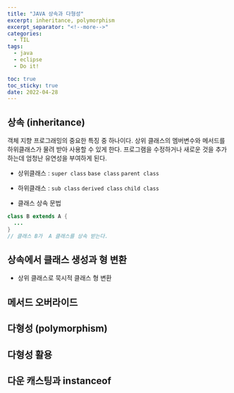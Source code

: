 ```yaml
---
title: "JAVA 상속과 다형성"
excerpt: inheritance, polymorphism
excerpt_separator: "<!--more-->"
categories:
  - TIL
tags:
  - java
  - eclipse
  - Do it!

toc: true
toc_sticky: true
date: 2022-04-28
---
```


## 상속 (inheritance)

객체 지향 프로그래밍의 중요한 특징 중 하나이다. 상위 클래스의 멤버변수와 메서드를 하위클래스가 물려 받아 사용할 수 있게 한다. 프로그램을 수정하거나 새로운 것을 추가 하는데 엄청난 유연성을 부여하게 된다.

- 상위클래스 : `super class` `base class` `parent class`
- 하위클래스 : `sub class` `derived class` `child class`

- 클래스 상속 문법

```java
class B extends A {
  ...
}
// 클래스 B가  A 클래스를 상속 받는다.
```

## 상속에서 클래스 생성과 형 변환

- 상위 클래스로 묵시적 클래스 형 변환  

## 메서드 오버라이드

## 다형성 (polymorphism)

## 다형성 활용

## 다운 캐스팅과 instanceof
